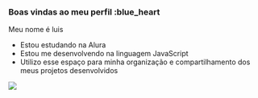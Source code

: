 ### Boas vindas ao meu perfil :blue_heart

 Meu nome é luis

- Estou estudando na Alura
- Estou me desenvolvendo na linguagem JavaScript
- Utilizo esse espaço para minha organização e compartilhamento dos meus projetos desenvolvidos


 ![](https://media1.tenor.com/m/y48c7Rdnc_4AAAAd/yuta-yuta-okkustu-l.gif)
